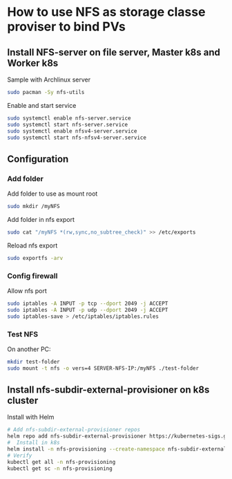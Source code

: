 # How to use NFS as storage classe proviser to bind PVs
## Install NFS-server on file server, Master k8s and Worker k8s
Sample with Archlinux server
```bash
sudo pacman -Sy nfs-utils
```
Enable and start service
```bash
sudo systemctl enable nfs-server.service
sudo systemctl start nfs-server.service
sudo systemctl enable nfsv4-server.service
sudo systemctl start nfs-nfsv4-server.service
```

## Configuration
### Add folder
Add folder to use as mount root
```bash
sudo mkdir /myNFS
```
Add folder in nfs export
```bash
sudo cat "/myNFS *(rw,sync,no_subtree_check)" >> /etc/exports
```
Reload nfs export
```bash
sudo exportfs -arv
```

### Config firewall
Allow nfs port
```bash
sudo iptables -A INPUT -p tcp --dport 2049 -j ACCEPT
sudo iptables -A INPUT -p udp --dport 2049 -j ACCEPT
sudo iptables-save > /etc/iptables/iptables.rules
```

### Test NFS
On another PC: 
```bash
mkdir test-folder
sudo mount -t nfs -o vers=4 SERVER-NFS-IP:/myNFS ./test-folder
```

## Install nfs-subdir-external-provisioner on k8s cluster
Install with Helm
```bash
# Add nfs-subdir-external-provisioner repos
helm repo add nfs-subdir-external-provisioner https://kubernetes-sigs.github.io/nfs-subdir-external-provisioner
#  Install in k8s
helm install -n nfs-provisioning --create-namespace nfs-subdir-external-provisioner nfs-subdir-external-provisioner/nfs-subdir-external-provisioner --set nfs.server=SERVER-NFS-IP --set nfs.path=NFS-FOLDER
# Verify
kubectl get all -n nfs-provisioning
kubectl get sc -n nfs-provisioning
```
